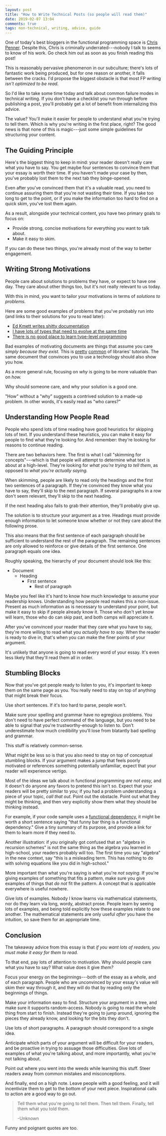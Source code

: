 ```yaml
---
layout: post
title: "How to Write Technical Posts (so people will read them)"
date: 2019-02-07 13:04
comments: true
tags: non-technical, writing, advice, guide
---
```


One of today's best bloggers in the functional programming space is [Chris
Penner][cp]. Despite this, Chris is criminally underrated---nobody I talk to
seems to know of his work. Go check him out as soon as you finish reading this
post!

[cp]: https://chrispenner.ca/

This is reasonably pervasive phenomenon in our subculture; there's lots of
fantastic work being produced, but for one reason or another, it falls between
the cracks. I'd propose the biggest obstacle is that most FP writing *isn't
optimized to be read.*

So I'd like to take some time today and talk about common failure modes in
technical writing. If you don't have a checklist you run through before
publishing a post, you'll probably get a lot of benefit from internalizing this
advice.

The value? You'll make it easier for people to understand what you're trying to
tell them. Which is why you're writing in the first place, right? The good news
is that none of this is magic---just some simple guidelines for structuring your
content.


## The Guiding Principle

Here's the biggest thing to keep in mind: your reader doesn't really care what
you have to say. You get maybe four sentences to convince them that your essay
is worth their time. If you haven't made your case by then, you've probably lost
them to the next tab they binge-opened.

Even after you've convinced them that it's a valuable read, you need to continue
assuring them that you're not wasting their time. If you take too long to get to
the point, or if you make the information too hard to find on a quick skim,
you've lost them again.

As a result, alongside your technical content, you have two primary goals to
focus on:

* Provide strong, concise motivations for everything you want to talk about.
* Make it easy to skim.

If you can do these two things, you're already most of the way to better
engagement.


## Writing Strong Motivations

People care about solutions to problems they have, or expect to have one day.
They care about other things too, but it's not really relevant to us today.

With this in mind, you want to tailor your motivations in terms of *solutions to
problems.*

Here are some good examples of problems that you've probably run into (and links
to their solutions for you to read later):

* [Ed Kmett writes shitty documentation][adjunctions]
* [I have lots of types that need to evolve at the same time][hkd]
* [There is no good place to learn type-level programming][book]

[adjunctions]: https://chrispenner.ca/posts/adjunction-battleship
[hkd]: /blog/higher-kinded-data/
[book]: http://thinkingwithtypes.com/

Bad examples of motivating documents are things that assume you care *simply
because they exist.* This is [pretty][pipes] [common][yesod] of libraries'
tutorials.  The same document that convinces you to use a technology should also
show you how.

[pipes]: http://hackage.haskell.org/package/pipes-4.3.9/docs/Pipes-Tutorial.html
[yesod]: http://yannesposito.com/Scratch/en/blog/Yesod-tutorial-for-newbies/

As a more general rule, focusing on *why* is going to be more valuable than on
*how.*

Why should someone care, and why your solution is a good one.

"How" without a "why" suggests a contrived solution to a made-up problem. In
other words, it's easily read as "who cares?"


## Understanding How People Read

People who spend lots of time reading have good heuristics for skipping lots of
text. If you understand these heuristics, you can make it easy for people to
find what they're looking for. And remember: they're looking for reasons to
continue reading.

There are two behaviors here. The first is what I call "skimming for
concepts"---which is that people will attempt to determine what text is about at
a high-level. They're looking for *what you're trying to tell them*, as opposed
to *what you're actually saying.*

When skimming, people are likely to read only the headings and the first
two sentences of a paragraph. If they're convinced they know what you have to
say, they'll skip to the next paragraph. If several paragraphs in a row don't
seem relevant, they'll skip to the next heading.

If the next heading also fails to grab their attention, they'll probably give
up.

The solution is to structure your argument as a tree. Headings must provide
enough information to let someone know whether or not they care about the
following prose.

This also means that the first sentence of each paragraph should be sufficient
to understand the rest of the paragraph. The remaining sentences are only
allowed to reinforce or give details of the first sentence. One paragraph equals
one idea.

Roughly speaking, the hierarchy of your document should look like this:

* Document
    * Heading
        * First sentence
            * Rest of paragraph

Maybe you feel like it's hard to know how much knowledge to assume your
readership knows. Understanding how people read makes this a non-issue. Present
as much information as is necessary to understand your point, but make it easy
to skip if people already know it. Those who don't yet know will learn, those
who do can skip past, and both camps will appreciate it.

After you've convinced your reader that they care what you have to say, they're
more willing to read what you *actually have to say.* When the reader is ready
to dive in, that's when you can make the finer points of your argument.

It's unlikely that anyone is going to read every word of your essay. It's even
less likely that they'll read them all in order.


## Stumbling Blocks

Now that you've got people ready to listen to you, it's important to keep them
on the same page as you. You really need to stay on top of anything that might
break their focus.

Use short sentences. If it's too hard to parse, people won't.

Make sure your spelling and grammar have no egregious problems. You don't need
to have perfect command of the language, but you need to be able to signal that
you're trustworthy-enough to listen to. Don't underestimate how much credibility
you'll lose from blatantly bad spelling and grammar.

This stuff is relatively common-sense.

What might be less so is that you also need to stay on top of conceptual
stumbling blocks. If your argument makes a jump that feels poorly motivated or
references something potentially unfamiliar, expect that your reader will
experience vertigo.

Most of the ideas we talk about in functional programming *are not easy,* and it
doesn't do anyone any favors to pretend this isn't so. Expect that your readers
will be pretty similar to you; if you had a problem understanding a piece of
your topic, *call that out.* Point out the obstacle. Point out what they might
be thinking, and then very explicitly show them what they should be thinking
instead.

For example, if your code sample uses a [functional dependency][fundep], it
might be worth a short sentence saying "that funny bar thing is a functional
dependency." Give a tiny summary of its purpose, and provide a link for them to
learn more if they need to.

[fundep]: https://en.wikipedia.org/wiki/Functional_dependency

Another illustration: if *you* originally got confused that an "algebra in
recursion schemes" is not the same thing as the algebra you learned in
high-school, your readers probably will too. The first time you say "algebra" in
the new context, say "this is a misleading term. This has nothing to do with
solving equations like you did in high-school."

More important than what you're saying is what you're *not saying.* If you're
giving examples of something that fits a pattern, make sure you give examples of
things that *do not* fit the pattern. A concept that is applicable everywhere is
useful nowhere.

Give lots of examples. Nobody I know learns via mathematical statements, nor do
they learn via long, wordy, abstract prose. People learn by seeing lots of
examples, and being told explicitly how these examples relate to one another.
The mathematical statements are only useful *after* you have the intuition, so
save them for an appropriate time.


## Conclusion

The takeaway advice from this essay is that *if you want lots of readers, you
must make it easy for them to read.*

To that end, pay lots of attention to motivation. Why should people care what
you have to say? What value does it give *them?*

Focus your energy on the beginnings---both of the essay as a whole, and of each
paragraph. People who are unconvinced by your essay's value will skim their way
through it, and they will do that by reading only the beginnings of things.

Make your information easy to find. Structure your argument in a tree, and make
sure it supports random-access. Nobody is going to read the whole thing from
start to finish. Instead they're going to jump around, ignoring the pieces they
already know, and looking for the bits they don't.

Use lots of short paragraphs. A paragraph should correspond to a single idea.

Anticipate which parts of your argument will be difficult for your readers, and
be proactive in trying to assuage those difficulties. Give lots of examples of
what you're talking about, and more importantly, what you're not talking about.

Point out where you went into the weeds while learning this stuff. Steer readers
away from common mistakes and misconceptions.

And finally, end on a high note. Leave people with a good feeling, and it will
incentivize them to get to the bottom of your next piece. Inspirational calls to
action are a good way to go out.

> Tell them what you're going to tell them.
> Then tell them.
> Finally, tell them what you told them.
>
> -Unknown

Funny and poignant quotes are too.

